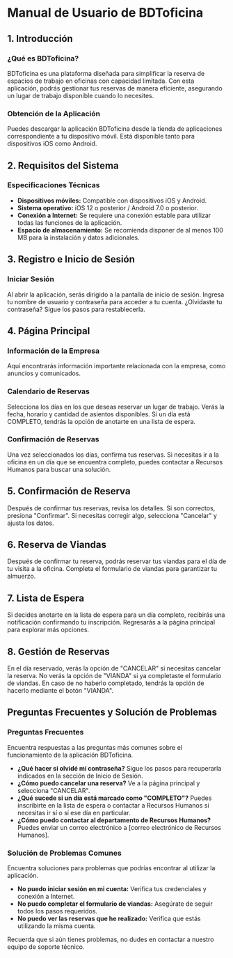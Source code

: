 # Manual de Usuario de BDToficina

## 1. Introducción

### ¿Qué es BDToficina?
BDToficina es una plataforma diseñada para simplificar la reserva de espacios de trabajo en oficinas con capacidad limitada. Con esta aplicación, podrás gestionar tus reservas de manera eficiente, asegurando un lugar de trabajo disponible cuando lo necesites.

### Obtención de la Aplicación
Puedes descargar la aplicación BDToficina desde la tienda de aplicaciones correspondiente a tu dispositivo móvil. Está disponible tanto para dispositivos iOS como Android.

## 2. Requisitos del Sistema

### Especificaciones Técnicas
- **Dispositivos móviles:** Compatible con dispositivos iOS y Android.
- **Sistema operativo:** iOS 12 o posterior / Android 7.0 o posterior.
- **Conexión a Internet:** Se requiere una conexión estable para utilizar todas las funciones de la aplicación.
- **Espacio de almacenamiento:** Se recomienda disponer de al menos 100 MB para la instalación y datos adicionales.

## 3. Registro e Inicio de Sesión

### Iniciar Sesión
Al abrir la aplicación, serás dirigido a la pantalla de inicio de sesión. Ingresa tu nombre de usuario y contraseña para acceder a tu cuenta. ¿Olvidaste tu contraseña? Sigue los pasos para restablecerla.

## 4. Página Principal

### Información de la Empresa
Aquí encontrarás información importante relacionada con la empresa, como anuncios y comunicados.

### Calendario de Reservas
Selecciona los días en los que deseas reservar un lugar de trabajo. Verás la fecha, horario y cantidad de asientos disponibles. Si un día está COMPLETO, tendrás la opción de anotarte en una lista de espera.

### Confirmación de Reservas
Una vez seleccionados los días, confirma tus reservas. Si necesitas ir a la oficina en un día que se encuentra completo, puedes contactar a Recursos Humanos para buscar una solución.

## 5. Confirmación de Reserva

Después de confirmar tus reservas, revisa los detalles. Si son correctos, presiona "Confirmar". Si necesitas corregir algo, selecciona "Cancelar" y ajusta los datos.

## 6. Reserva de Viandas

Después de confirmar tu reserva, podrás reservar tus viandas para el día de tu visita a la oficina. Completa el formulario de viandas para garantizar tu almuerzo.

## 7. Lista de Espera

Si decides anotarte en la lista de espera para un día completo, recibirás una notificación confirmando tu inscripción. Regresarás a la página principal para explorar más opciones.

## 8. Gestión de Reservas

En el día reservado, verás la opción de "CANCELAR" si necesitas cancelar la reserva. No verás la opción de "VIANDA" si ya completaste el formulario de viandas. En caso de no haberlo completado, tendrás la opción de hacerlo mediante el botón "VIANDA".

## Preguntas Frecuentes y Solución de Problemas

### Preguntas Frecuentes
Encuentra respuestas a las preguntas más comunes sobre el funcionamiento de la aplicación BDToficina.

- **¿Qué hacer si olvidé mi contraseña?** Sigue los pasos para recuperarla indicados en la sección de Inicio de Sesión.
- **¿Cómo puedo cancelar una reserva?** Ve a la página principal y selecciona "CANCELAR".
- **¿Qué sucede si un día está marcado como "COMPLETO"?** Puedes inscribirte en la lista de espera o contactar a Recursos Humanos si necesitas ir sí o sí ese día en particular.
- **¿Cómo puedo contactar al departamento de Recursos Humanos?** Puedes enviar un correo electrónico a [correo electrónico de Recursos Humanos].

### Solución de Problemas Comunes
Encuentra soluciones para problemas que podrías encontrar al utilizar la aplicación.

- **No puedo iniciar sesión en mi cuenta:** Verifica tus credenciales y conexión a Internet.
- **No puedo completar el formulario de viandas:** Asegúrate de seguir todos los pasos requeridos.
- **No puedo ver las reservas que he realizado:** Verifica que estás utilizando la misma cuenta.

Recuerda que si aún tienes problemas, no dudes en contactar a nuestro equipo de soporte técnico.
